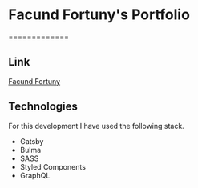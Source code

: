 # Facund Fortuny's Portfolio
=============

## Link

[Facund Fortuny](http://www.fortuny.dev)

## Technologies

For this development I have used the following stack.

- Gatsby
- Bulma
- SASS
- Styled Components
- GraphQL
